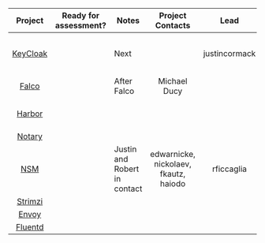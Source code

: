 |  Project | Ready for assessment? | Notes                        |            Project Contacts           |      Lead     |              Volunteers             | Observers  |
|:--------:|-----------------------|------------------------------|:-------------------------------------:|:-------------:|:-----------------------------------:|------------|
| [KeyCloak](https://www.keycloak.org/) |                       | Next                         |                                       | justincormack | lumjjb, harche, cloudsriseup, danmx | rficcaglia |
| [Falco](https://sysdig.com/opensource/falco/)    |                       | After Falco                  | Michael Ducy                          |               | Daniel Iziourov                     |            |
| [Harbor](https://goharbor.io/)   |                       |                              |                                       |               | JustinCappos, rficcaglia, qnetter?  |            |
| [Notary](https://github.com/theupdateframework/notary)   |                       |                              |                                       |               | ? jonmuk                            |            |
| [NSM](https://networkservicemesh.io/)      |                       | Justin and Robert in contact | edwarnicke, nickolaev, fkautz, haiodo | rficcaglia    |                                     |            |
| [Strimzi](https://strimzi.io/)   |                       |                              |                                       |               |                                     |            |
| [Envoy](https://www.envoyproxy.io/)    |                       |                              |                                       |               |                                     |            |
| [Fluentd](https://www.fluentd.org/)  |                       |                              |                                       |               |                                     |            |
